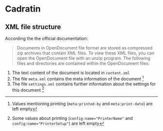 # Cadratin

## XML file structure

According the the official documentation:

> Documents in OpenDocument file format are stored as compressed zip archives that contain XML files. To view these XML files, you can open the OpenDocument file with an unzip program. The following files and directories are contained within the OpenDocument files:

1. The text content of the document is located in `content.xml`
2. The file `meta.xml` contains the meta information of the document [^1]
3. The file `settings.xml` contains further information about the settings for this document [^2]

[^1]: Values mentioning printing (`meta:printed-by` and `meta:print-date`) are left empty
[^2]: Some values about printing (`config:name="PrinterName"` and `config:name="PrinterSetup"`) are left empty
